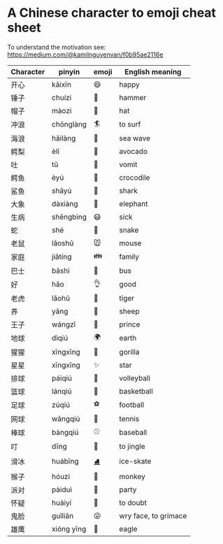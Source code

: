 # A Chinese character to emoji cheat sheet

To understand the motivation see:
https://medium.com/@kamilnguyenvan/f0b95ae2116e


Character | pinyin | emoji | English meaning
--- | --- | --- | ---
开心  |  kāixīn     | 😄   | happy
锤子  |  chuízi     | 🔨   | hammer 
帽子  |  màozi      | 🎩   | hat
冲浪  |  chōnglàng  | 🏄   | to surf
海浪  |  hǎilàng    | 🌊   | sea wave
鳄梨  |  èlí        | 🥑   | avocado
吐    |  tǔ         | 🤮   | vomit
鳄鱼  |  èyú        | 🐊   | crocodile
鲨鱼  |  shāyú      | 🦈   | shark
大象  |  dàxiàng    | 🐘   | elephant
生病  |  shēngbìng  |😷    | sick
蛇    |  shé        |🐍    | snake
老鼠  |  lǎoshǔ     |🐭    | mouse
家庭  |  jiātíng    |👪    | family
巴士  |  bāshì      |🚌    | bus
好    |  hǎo        |👌    | good
老虎  |  lǎohǔ      |🐯    | tiger
养    |  yǎng       |🐑    | sheep
王子  |  wángzǐ     |🤴    | prince
地球  |  dìqiú      |🌍    | earth
猩猩  |  xīngxīng   |🦍    | gorilla
星星  |  xīngxīng   |✨    | star
排球  |  páiqiú     |🏐️    | volleyball
篮球  |  lánqiú     |🏀    | basketball
足球  |  zúqiú      |⚽️    | football
网球  |  wǎngqiú    |🎾    | tennis
棒球  |  bàngqiú    |⚾️    | baseball
叮    |  dīng       |🔔    | to jingle
滑冰  |  huábīng    |⛸️    | ice-skate
猴子  |  hóuzi      |🐒    | monkey
派对  |  pàiduì     |🎉    | party
怀疑  |  huáiyí     |🤨    | to doubt
鬼脸  |  guǐliǎn    |😜    | wry face, to grimace
雄鹰  |  xióng yīng |🦅    | eagle

